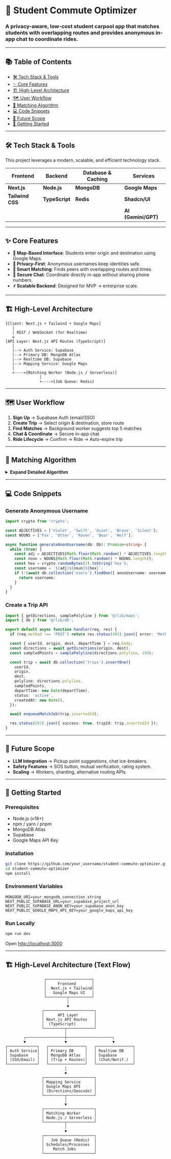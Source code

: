 # 🚀 Student Commute Optimizer

### A privacy-aware, low-cost student carpool app that matches students with overlapping routes and provides anonymous in-app chat to coordinate rides.

---

## 📚 Table of Contents
- [🛠️ Tech Stack & Tools](#️-tech-stack--tools)
- [✨ Core Features](#-core-features)
- [🏗️ High-Level Architecture](#️-high-level-architecture)
- [🗺️ User Workflow](#️-user-workflow)
- [🧠 Matching Algorithm](#-matching-algorithm)
- [💻 Code Snippets](#-code-snippets)
- [🔮 Future Scope ](#-future-scope)
- [🚀 Getting Started](#-getting-started)

---

## 🛠️ Tech Stack & Tools


This project leverages a modern, scalable, and efficient technology stack.

| Frontend        | Backend     | Database & Caching | Services          |
|-----------------|-------------|--------------------|-------------------|
| **Next.js**     | **Node.js** | **MongoDB**        | **Google Maps**   |
| **Tailwind CSS**| **TypeScript** | **Redis**       | **Shadcn/UI**     |
|                 |             |                    | **AI (Gemini/GPT)** |

---

## ✨ Core Features

- **📍 Map-Based Interface**: Students enter origin and destination using Google Maps.  
- **🤫 Privacy-First**: Anonymous usernames keep identities safe.  
- **🤝 Smart Matching**: Finds peers with overlapping routes and times.  
- **💬 Secure Chat**: Coordinate directly in-app without sharing phone numbers.  
- **⚡ Scalable Backend**: Designed for MVP → enterprise scale.  

---


## 🏗️ High-Level Architecture

```plaintext
[Client: Next.js + Tailwind + Google Maps]
   |
   | REST / WebSocket (for Realtime)
   v
[API Layer: Next.js API Routes (TypeScript)]
   |
   |--> Auth Service: Supabase
   |--> Primary DB: MongoDB Atlas
   |--> Realtime DB: Supabase
   |--> Mapping Service: Google Maps
   |
   +---->[Matching Worker (Node.js / Serverless)]
               |
               +---->[Job Queue: Redis]
```


---

## 🗺️ User Workflow

1. **Sign Up** → Supabase Auth (email/SSO)  
2. **Create Trip** → Select origin & destination, store route  
3. **Find Matches** → Background worker suggests top 5 matches  
4. **Chat & Coordinate** → Secure in-app chat  
5. **Ride Lifecycle** → Confirm → Ride → Auto-expire trip  

---

## 🧠 Matching Algorithm

<details>
<summary><strong>Expand Detailed Algorithm</strong></summary>

- Sample polyline every 150m  
- Query trips within 200m buffer using MongoDB `$near`  
- Filter by departure time ±15min  
- Score by overlap, start/end proximity, time difference  
- Return **top 5 matches**  

</details>

---

## 💻 Code Snippets

### Generate Anonymous Username
```ts
import crypto from 'crypto';

const ADJECTIVES = ['Violet', 'Swift', 'Quiet', 'Brave', 'Silent'];
const NOUNS = ['Fox', 'Otter', 'Raven', 'Bear', 'Wolf'];

async function generateAnonUsername(db: Db): Promise<string> {
  while (true) {
    const adj = ADJECTIVES[Math.floor(Math.random() * ADJECTIVES.length)];
    const noun = NOUNS[Math.floor(Math.random() * NOUNS.length)];
    const hex = crypto.randomBytes(2).toString('hex');
    const username = `${adj}${noun}${hex}`;
    if (!(await db.collection('users').findOne({ anonUsername: username }))) {
      return username;
    }
  }
}
```

### Create a Trip API
```ts
import { getDirections, samplePolyline } from '@/lib/maps';
import { db } from '@/lib/db';

export default async function handler(req, res) {
  if (req.method !== 'POST') return res.status(405).json({ error: 'Method not allowed' });

  const { userId, origin, dest, departTime } = req.body;
  const directions = await getDirections(origin, dest);
  const sampledPoints = samplePolyline(directions.polyline, 150);

  const trip = await db.collection('trips').insertOne({
    userId,
    origin,
    dest,
    polyline: directions.polyline,
    sampledPoints,
    departTime: new Date(departTime),
    status: 'active',
    createdAt: new Date(),
  });

  await enqueueMatchJob(trip.insertedId);

  res.status(201).json({ success: true, tripId: trip.insertedId });
}
```

---

## 🔮 Future Scope

- **LLM Integration** → Pickup point suggestions, chat ice-breakers.  
- **Safety Features** → SOS button, mutual verification, rating system.  
- **Scaling** → Workers, sharding, alternative routing APIs.  

---

## 🚀 Getting Started

### Prerequisites
- Node.js (v18+)  
- npm / yarn / pnpm  
- MongoDB Atlas  
- Supabase  
- Google Maps API Key  

### Installation
```bash
git clone https://github.com/your_username/student-commute-optimizer.git
cd student-commute-optimizer
npm install
```

### Environment Variables
```env
MONGODB_URI=your_mongodb_connection_string
NEXT_PUBLIC_SUPABASE_URL=your_supabase_project_url
NEXT_PUBLIC_SUPABASE_ANON_KEY=your_supabase_anon_key
NEXT_PUBLIC_GOOGLE_MAPS_API_KEY=your_google_maps_api_key
```

### Run Locally
```bash
npm run dev
```

Open [http://localhost:3000](http://localhost:3000)

---
## 🏗️ High-Level Architecture (Text Flow)

```plaintext
                 ┌────────────────────┐
                 │     Frontend       │
                 │  Next.js + Tailwind│
                 │   Google Maps UI   │
                 └─────────┬──────────┘
                           │
                           ▼
                ┌──────────────────────┐
                │      API Layer       │
                │ Next.js API Routes   │
                │  (TypeScript)        │
                └─────────┬────────────┘
                          │
        ┌─────────────────┼────────────────────┐
        ▼                 ▼                    ▼
┌─────────────┐   ┌────────────────┐   ┌────────────────┐
│ Auth Service│   │ Primary DB     │   │ Realtime DB    │
│ Supabase    │   │ MongoDB Atlas  │   │ Supabase       │
│ (SSO/Email) │   │ (Trip + Routes)│   │ (Chat/Notif.)  │
└─────────────┘   └────────────────┘   └────────────────┘
                          │
                          ▼
                ┌──────────────────────┐
                │ Mapping Service      │
                │ Google Maps API      │
                │ (Directions/Geocode) │
                └─────────┬────────────┘
                          │
                          ▼
                ┌──────────────────────┐
                │ Matching Worker      │
                │ Node.js / Serverless │
                └─────────┬────────────┘
                          │
                          ▼
                ┌──────────────────────┐
                │   Job Queue (Redis)  │
                │ Schedules/Processes  │
                │    Match Jobs        │
                └──────────────────────┘
